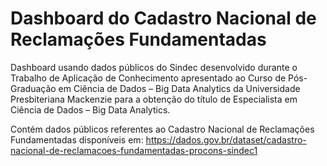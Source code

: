 # Dashboard do Cadastro Nacional de Reclamações Fundamentadas
 Dashboard usando dados públicos do Sindec desenvolvido durante o Trabalho de Aplicação de Conhecimento apresentado ao Curso de Pós-Graduação em Ciência de Dados – Big Data Analytics da Universidade Presbiteriana Mackenzie para a obtenção do título de Especialista em Ciência de Dados – Big Data Analytics.  

Contém dados públicos referentes ao Cadastro Nacional de Reclamações Fundamentadas disponíveis em: https://dados.gov.br/dataset/cadastro-nacional-de-reclamacoes-fundamentadas-procons-sindec1
